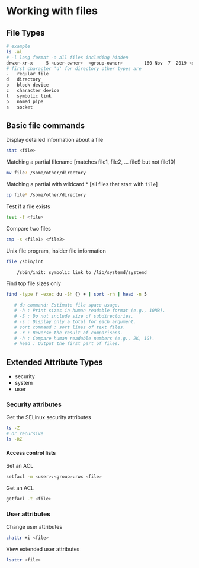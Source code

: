 # Working with files

## File Types

```sh
# example
ls -al
# -l long format -a all files including hidden
drwxr-xr-x     5 <user-owner>  <group-owner>        160 Nov  7  2019 <directory>
# first character 'd' for directory other types are
-   regular file
d   directory
b   block device
c   character device
l   symbolic link
p   named pipe
s   socket
```

## Basic file commands

Display detailed information about a file

```sh
stat <file>
```

Matching a partial filename [matches file1, file2, ... file9 but not file10]

```sh
mv file? /some/other/directory
```

Matching a partial with wildcard * [all files that start with `file`]

```sh
cp file* /some/other/directory
```

Test if a file exists

```sh
test -f <file>
```

Compare two files

```sh
cmp -s <file1> <file2>
```

Unix file program, insider file information

```sh
file /sbin/int

    /sbin/init: symbolic link to /lib/systemd/systemd
```

Find top file sizes only

```sh
find -type f -exec du -Sh {} + | sort -rh | head -n 5

   # du command: Estimate file space usage.
   # -h : Print sizes in human readable format (e.g., 10MB).
   # -S : Do not include size of subdirectories.
   # -s : Display only a total for each argument.
   # sort command : sort lines of text files.
   # -r : Reverse the result of comparisons.
   # -h : Compare human readable numbers (e.g., 2K, 1G).
   # head : Output the first part of files.

```

## Extended Attribute Types

- security
- system
- user

### Security attributes

Get the SELinux security attributes

```sh
ls -Z
# or recursive
ls -RZ
```

#### Access control lists

Set an ACL

```sh
setfacl -m <user>:<group>:rwx <file>
```

Get an ACL

```sh
getfacl -t <file>
```

### User attributes

Change user attributes

```sh
chattr +i <file>
```

View extended user attributes

```sh
lsattr <file>
```

